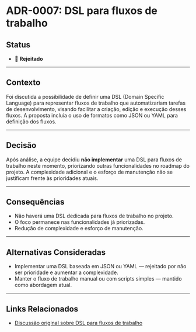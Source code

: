# ADR-0007: DSL para fluxos de trabalho

## Status

- 🔴 **Rejeitado**

---

## Contexto

Foi discutida a possibilidade de definir uma DSL (Domain Specific Language) para representar fluxos de trabalho que automatizariam tarefas de desenvolvimento, visando facilitar a criação, edição e execução desses fluxos. A proposta incluía o uso de formatos como JSON ou YAML para definição dos fluxos.

---

## Decisão

Após análise, a equipe decidiu **não implementar** uma DSL para fluxos de trabalho neste momento, priorizando outras funcionalidades no roadmap do projeto. A complexidade adicional e o esforço de manutenção não se justificam frente às prioridades atuais.

---

## Consequências

- Não haverá uma DSL dedicada para fluxos de trabalho no projeto.
- O foco permanece nas funcionalidades já priorizadas.
- Redução de complexidade e esforço de manutenção.

---

## Alternativas Consideradas

- Implementar uma DSL baseada em JSON ou YAML — rejeitado por não ser prioridade e aumentar a complexidade.
- Manter o fluxo de trabalho manual ou com scripts simples — mantido como abordagem atual.

---

## Links Relacionados

- [Discussão original sobre DSL para fluxos de trabalho](../../issues/backlog/feature/ISSUE-0033-Implementar-fluxos-de-trabalho/README.md)